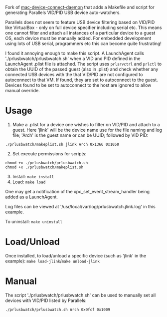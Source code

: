 Fork of [mac-device-connect-daemon](https://github.com/himbeles/mac-device-connect-daemon) that adds a Makefile and script for generating Parallels VID/PID USB device auto-watchers.

Parallels does not seem to feature USB device filtering based on VID/PID like VirtualBox - only on full device specifier including serial etc. This means one cannot filter and attach all instances of a particular device to a guest OS, each device must be manually added. For embedded development using lots of USB serial, programmers etc this can become quite frustrating!

I found it annoying enough to make this script. A LaunchAgent calls './prlusbwatch/prlusbwatch.sh' when a VID and PID defined in the LaunchAgent .plist file is attached. The script uses `prlsrvctrl` and `prlctl` to obtain the UUID of the passed guest (also in .plist) and check whether any connected USB devices with the that VID/PID are not configured to autoconnect to that VM. If found, they are set to autoconnect to the guest. Devices found to be set to autoconnect to the host are ignored to allow manual override.

# Usage

1. Make a .plist for a device one wishes to filter on VID/PID and attach to a guest. Here 'jlink' will be the device name use for the file naming and log file; 'Arch' is the guest name or can be UUID; followed by VID PID:

`./prlusbwatch/makeplist.sh jlink Arch 0x1366 0x1050`

2. Set execute permissions for scripts:
```
chmod +x ./prlusbwatch/prlusbwatch.sh
chmod +x ./prlusbwatch/makeplist.sh
```
3. Install: `make install`
4. Load: `make load`

One may get a notification of the xpc_set_event_stream_handler being added as a LaunchAgent.

Log files can be viewed at '/usr/local/var/log/prlusbwatch.jlink.log' in this example.

To uninstall: `make uninstall`

# Load/Unload

Once installed, to load/unload a specific device (such as 'jlink' in the example): `make load-jlink`/`make unload-jlink`

# Manual

The script './prlusbwatch/prlusbwatch.sh' can be used to manually set all devices with VID/PID listed by Parallels:

`./prlusbwatch/prlusbwatch.sh Arch 0x0fcf 0x1009`

